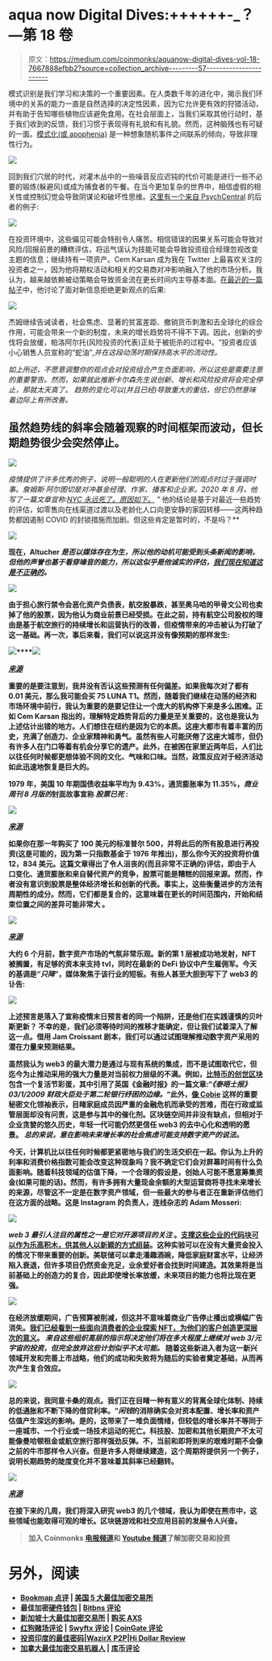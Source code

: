 # aqua now Digital Dives:++++++-_？—第 18 卷

> 原文：<https://medium.com/coinmonks/aquanow-digital-dives-vol-18-7667888efbb2?source=collection_archive---------57----------------------->

模式识别是我们学习和决策的一个重要因素。在人类数千年的进化中，揭示我们环境中的关系的能力一直是自然选择的决定性因素，因为它允许更有效的狩猎活动，并有助于告知哪些植物应该避免食用。在社会层面上，当我们采取其他行动时，基于我们收到的反馈，我们习惯于表现得有礼貌和有礼貌。然而，这种脑残也有可疑的一面。[模式化(或 apophenia)](https://en.wikipedia.org/wiki/Apophenia) 是一种想象随机事件之间联系的倾向，导致非理性行为。

![](img/f3ee45b536fd5a2666e3f1cac5695101.png)

回到我们穴居的时代，对灌木丛中的一些噪音反应迟钝的代价可能是进行一些不必要的锻炼(躲避风)或成为捕食者的午餐。在当今更加复杂的世界中，相信虚假的相关性或控制幻觉会导致阴谋论和破坏性思维。[这里有一个来自 PsychCentral](https://psychcentral.com/lib/patterns-the-need-for-order#4) 的后者的例子:

![](img/a1c377b68aaedd75a5981d72fddd5bc6.png)

在投资环境中，这些偏见可能会特别令人痛苦。相信错误的因果关系可能会导致对风险/回报前景的糟糕评估，将运气误认为技能可能会导致投资组合经理忽视改变主题的信息；继续持有一项资产。Cem Karsan 成为我在 Twitter 上最喜欢关注的投资者之一，因为他将期权活动和相关的交易商对冲影响融入了他的市场分析。我认为，越来越依赖被动策略会导致资金流在更长时间内主导基本面。[在最近的一篇帖子](https://threadreaderapp.com/thread/1528581335492722688.html)中，他讨论了面对新信息拒绝更新观点的后果:

![](img/62c6b4f8d54542676daf8666239e6725.png)

杰姆继续告诫读者，社会焦虑、显著的贫富差距、撤销货币刺激和去全球化的综合作用，可能会带来一个新的制度，未来的增长趋势将不得不下调。因此，创新的步伐将会放缓，帕洛阿尔托(风险投资的代表)正处于被扼杀的过程中。“投资者应该小心销售人员宣称的“蛇油”*,并在这段动荡时期保持高水平的流动性。*

*如上所述，不愿意调整你的观点会对投资组合产生负面影响，所以这些是需要注意的重要警告。然而，如果就此推断卡尔森先生说创新、增长和风险投资将会完全停止，那就太天真了。 趋势的变化可以(并且已经)导致重大的重估，但它仍然意味着边际上有所改善。*

## ****虽然趋势线的斜率会随着观察的时间框架而波动，但长期趋势很少会突然停止。****

*![](img/b05733ececa3932857c94512c42a2b45.png)*

*疫情提供了许多优秀的例子，说明一般聪明的人在更新他们的观点时过于强调时事。詹姆斯·阿尔图切是对冲基金经理、作家、播客和企业家。2020 年 8 月，他写了一篇文章宣称:*[*NYC 永远死了。原因如下。*](https://www.linkedin.com/pulse/nyc-dead-forever-heres-why-james-altucher/) *"* 他的结论是基于对最近一些趋势的评估，如零售向在线渠道过渡以及老龄化人口向更安静的家园转移——这两种趋势都因遏制 COVID 的封锁措施而加剧。但这些肯定是暂时的，不是吗？**

**![](img/50dfcd0b346013e796b2b29b6e1b7602.png)**

**现在，Altucher *是否以媒体存在为生，所以他的动机可能受到头条新闻的影响，但他的声誉也基于看穿噪音的能力，所以这似乎是他诚实的评估，[我们现在知道这是不正确的](https://millersamuel.com/charts/manhattan-median-monthly-rent-net-effective-versus-face/)。***

**![](img/5157fa46a8a5c25acdc119730d32e3ba.png)**

**由于担心旅行禁令会恶化资产负债表，航空股暴跌，甚至奥马哈的甲骨文公司也卖掉了他的股票，因为他认为商业前景已经受损。在此之前，持有航空公司股权的理由是基于航空旅行的持续增长和运营执行的改善，但疫情带来的冲击被认为打破了这一基础。再一次，事后来看，我们可以说这并没有像预期的那样发生:**

**![](img/cdf74b49cd0c5e34e25d503bcd3c2d56.png)****![](img/ef23c2b9e68da19c66625bd5b394fd23.png)**

**[*来源*](https://thetranscript.substack.com/p/04-25-2022-marching-towards-neutral-free?)**

**重要的是要注意到，我并没有否认这些预测有任何偏差。如果我每次对了都有 0.01 美元，那么我可能会买 75 LUNA T1。然而，随着我们继续在动荡的经济和市场环境中前行，我认为重要的是要记住让一个庞大的机构停下来是多么困难。正如 Cem Karsan 指出的，理解特定趋势背后的力量是至关重要的，这也是我认为上述估计出错的地方。人们想住在纽约是因为它的本质。这座大都市有着丰富的历史，充满了创造力、企业家精神和勇气。虽然有些人可能厌倦了这座大城市，但仍有许多人在门口等着有机会分享它的遗产。此外，在被困在家里近两年后，人们比以往任何时候都更想体验不同的文化、气味和口味。当然，政策反应对于经济活动如此迅速地恢复是巨大的。**

**1979 年，美国 10 年期国债收益率平均为 9.43%，通货膨胀率为 11.35%，*商业周刊 8 月版的*封面故事宣称 ***股票已死*** :**

**![](img/272046721a88ef30b8959490a6d601d1.png)**

**[*来源*](https://twitter.com/bw/status/1161246070598504448)**

**如果你在那一年购买了 100 美元的标准普尔 500，并将此后的所有股息进行再投资(这是可能的，因为第一只指数基金于 1976 年推出)，那么你今天的投资将价值 12，834 美元。这篇文章得出了令人沮丧的(而且非常不正确的)评估，即由于人口变化、通货膨胀和来自替代资产的竞争，股票可能是糟糕的回报来源。然而，作者没有意识到股票是整体经济增长和创新的代表。事实上，这些衡量进步的方法有周期性的成分。然而，它们都是复合的，这意味着在更长的时间范围内，开始和结束位置之间的差异可能非常大 。**

**![](img/8ec4f167407232ab35778869bfbb99de.png)**

**[*来源*](https://twitter.com/visualizevalue/status/1486111520996134918)**

**大约 6 个月前，数字资产市场的气氛非常乐观。新的第 1 层被成功地发射，NFT 被搁置，有足够的资本来支持 tvl，同时在最新的 DeFi 协议中产生雇佣军。今天的基调是“*只降*”，媒体聚焦于该行业的短板。有些人甚至大胆到写下了 web3 的讣告:**

**![](img/b51c13dd059530a0fc1a0de1e7bfc629.png)**

**上述预言是落入了宣称疫情末日预言者的同一个陷阱，还是他们在实践谨慎的贝叶斯更新？ 不幸的是，我们必须等待时间的推移才能确定，但让我们试着深入了解这一点。借用 Jam Croissant 剧本，我们可以通过试图理解推动数字资产采用的潜在力量来预测结果。**

**虽然我认为 web3 的最大潜力是通过与现有系统的集成，而不是试图取代它，但迄今为止推动采用的强大力量是对当前权力层级的不满。例如，[比特币的创世区块](https://decrypt.co/56934/the-bitcoin-genesis-block-how-it-all-started)包含一个复活节彩蛋，其中引用了英国《金融时报》的一篇文章:“*《泰晤士报》03/1/2009 财政大臣处于第二轮银行纾困的边缘。*“此外，[像 Cobie](https://www.youtube.com/watch?v=JRKkpLp6yLA) 这样的重要秘密文化领袖表示，目睹家庭成员因严重的金融危机而承受的苦难，而在行政或监管层面却没有问责，这是参与其中的催化剂。区块链空间并非没有缺点，但相对于企业贪婪的悠久历史，年轻一代可能仍然更信任 web3 的去中心化和透明的愿景。 ***总的来说，意在影响未来增长率的社会焦虑可能支持数字资产的说法。*****

**今天，计算机比以往任何时候都更紧密地与我们的生活交织在一起。你认为上升的利率和消费价格指数可能会改变这种现象吗？我不确定它们会对屏幕时间有什么负面影响。随着科技领域的估值下降，一个合理的假设是，创始人可能不愿意筹集资金(如果可能的话)。然而，有许多拥有大量现金余额的大型运营商将寻找未来增长的来源，尽管这不一定是在数字资产领域，但一些最大的参与者正在重新评估他们在这方面的战略。这是 Instagram 的负责人，连线杂志的 Adam Mosseri:**

**![](img/39d9755d3dc89cbac68891cdbf8a1a2a.png)**

*****web 3 最引人注目的属性之一是它对开源项目的关注*** 。[支撑这些企业的代码块可以作为乐高积木，供其他人以新颖的方式组装](https://www.notboring.co/p/idea-legos?s=r)。这种实验可以在没有大量资金投入的情况下带来重要的创新。美联储可以拿走潘趣酒碗，降低家庭财富水平，让经济陷入衰退，但许多项目仍然资金充足，业余爱好者会找到时间建造。其效果将是当前基础上的创造力的复合，因此即使增长率放缓，未来项目的能力也将比现在更强。**

**![](img/04c6b306e5ab7cfde0715ae10a2792f3.png)**

**在经济放缓期间，广告预算被削减，但这并不意味着商业广告停止播出或横幅广告消失。[我们已经看到一些面向消费者的企业探索 NFT，为他们的客户创造更深层次的意义](https://thedefiant.io/fashion-nft-roundup/)。 ***来自这些组织高层的指示将决定他们将在多大程度上继续对 web 3/元宇宙的投资，但完全放弃这些计划似乎不太可能。*** 随着这些新进入者为这一新兴领域开发和完善上市战略，他们的成功和失败将为随后的实验者奠定基础，从而再次产生复合效应。**

**![](img/0dca8b407225bfd7a18c400a9cfaf324.png)**

**总的来说，我同意卡桑的观点。我们正在目睹一种有意义的背离全球化体制、持续的低通胀和不断下降的借贷利率。“*闲钱*的消除确实会对资本配置、增长率和资产估值产生深远的影响。是的，这带来了一堆负面情绪，但较低的增长率并不等同于一座城市、一个行业或一场技术运动的死亡。科技股、加密和其他长期资产不太可能像曼哈顿租金或航空旅行那样强劲反弹。不，当前和即将到来的艰难时期不会像之前的牛市那样令人兴奋。但是许多人将继续建造，这个周期将提供另一个例子，说明长期趋势的陡度变化并不意味着其斜率已经翻转。**

**![](img/f06272c5ab9c7f6b49a2b4d9011cec7a.png)**

**[*来源*](https://imgur.com/gallery/c4jt321)**

**在接下来的几周，我们将深入研究 web3 的几个领域，我认为即使在熊市中，这些领域也能取得可观的增长。区块链游戏和社交应用目前的发展令人兴奋。**

> **加入 Coinmonks [电报频道](https://t.me/coincodecap)和 [Youtube 频道](https://www.youtube.com/c/coinmonks/videos)了解加密交易和投资**

# **另外，阅读**

*   **[Bookmap 点评](https://coincodecap.com/bookmap-review-2021-best-trading-software) | [美国 5 大最佳加密交易所](https://coincodecap.com/crypto-exchange-usa)**
*   **最佳加密[硬件钱包](/coinmonks/hardware-wallets-dfa1211730c6) | [Bitbns 评论](/coinmonks/bitbns-review-38256a07e161)**
*   **[新加坡十大最佳加密交易所](https://coincodecap.com/crypto-exchange-in-singapore) | [购买 AXS](https://coincodecap.com/buy-axs-token)**
*   **[红狗赌场评论](https://coincodecap.com/red-dog-casino-review) | [Swyftx 评论](https://coincodecap.com/swyftx-review) | [CoinGate 评论](https://coincodecap.com/coingate-review)**
*   **[投资印度的最佳密码](https://coincodecap.com/best-crypto-to-invest-in-india-in-2021)|[WazirX P2P](https://coincodecap.com/wazirx-p2p)|[Hi Dollar Review](https://coincodecap.com/hi-dollar-review)**
*   **[加拿大最佳加密交易机器人](https://coincodecap.com/5-best-crypto-trading-bots-in-canada) | [库币评论](https://coincodecap.com/kucoin-review)**